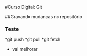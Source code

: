 #Curso Digital: Git

##Gravando mudanças no repositório

### Teste 

*git push
*git pull
*git fetch
* vai melhorar
